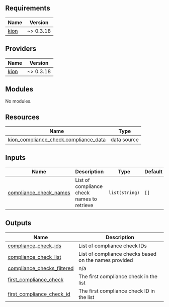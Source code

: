 <!-- BEGIN_TF_DOCS -->
## Requirements

| Name | Version |
|------|---------|
| <a name="requirement_kion"></a> [kion](#requirement\_kion) | ~> 0.3.18 |

## Providers

| Name | Version |
|------|---------|
| <a name="provider_kion"></a> [kion](#provider\_kion) | ~> 0.3.18 |

## Modules

No modules.

## Resources

| Name | Type |
|------|------|
| [kion_compliance_check.compliance_data](https://registry.terraform.io/providers/kionsoftware/kion/latest/docs/data-sources/compliance_check) | data source |

## Inputs

| Name | Description | Type | Default | Required |
|------|-------------|------|---------|:--------:|
| <a name="input_compliance_check_names"></a> [compliance\_check\_names](#input\_compliance\_check\_names) | List of compliance check names to retrieve | `list(string)` | `[]` | no |

## Outputs

| Name | Description |
|------|-------------|
| <a name="output_compliance_check_ids"></a> [compliance\_check\_ids](#output\_compliance\_check\_ids) | List of compliance check IDs |
| <a name="output_compliance_check_list"></a> [compliance\_check\_list](#output\_compliance\_check\_list) | List of compliance checks based on the names provided |
| <a name="output_compliance_checks_filtered"></a> [compliance\_checks\_filtered](#output\_compliance\_checks\_filtered) | n/a |
| <a name="output_first_compliance_check"></a> [first\_compliance\_check](#output\_first\_compliance\_check) | The first compliance check in the list |
| <a name="output_first_compliance_check_id"></a> [first\_compliance\_check\_id](#output\_first\_compliance\_check\_id) | The first compliance check ID in the list |
<!-- END_TF_DOCS -->